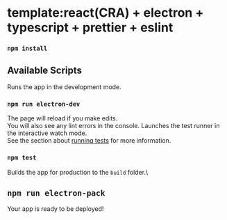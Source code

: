 # template:react(CRA) + electron + typescript + prettier + eslint 

### `npm install`

## Available Scripts

 Runs the app in the development mode.

### `npm run electron-dev`

  The page will reload if you make edits.\
  You will also see any lint errors in the console.
  Launches the test runner in the interactive watch mode.\
  See the section about [running tests](https://facebook.github.io/create-react-app/docs/running-tests) for more information.

### `npm test`

  Builds the app for production to the `build` folder.\

## `npm run electron-pack`
  Your app is ready to be deployed!
